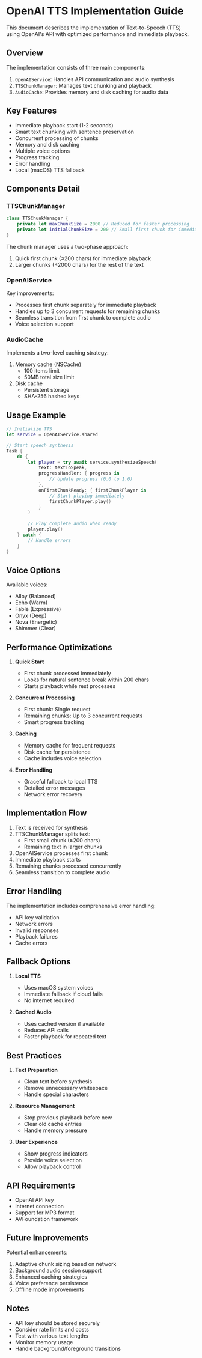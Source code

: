 # OpenAI TTS Implementation Guide

This document describes the implementation of Text-to-Speech (TTS) using OpenAI's API with optimized performance and immediate playback.

## Overview

The implementation consists of three main components:
1. `OpenAIService`: Handles API communication and audio synthesis
2. `TTSChunkManager`: Manages text chunking and playback
3. `AudioCache`: Provides memory and disk caching for audio data

## Key Features

- Immediate playback start (1-2 seconds)
- Smart text chunking with sentence preservation
- Concurrent processing of chunks
- Memory and disk caching
- Multiple voice options
- Progress tracking
- Error handling
- Local (macOS) TTS fallback

## Components Detail

### TTSChunkManager

```swift
class TTSChunkManager {
    private let maxChunkSize = 2000 // Reduced for faster processing
    private let initialChunkSize = 200 // Small first chunk for immediate playback
}
```

The chunk manager uses a two-phase approach:
1. Quick first chunk (≤200 chars) for immediate playback
2. Larger chunks (≤2000 chars) for the rest of the text

### OpenAIService

Key improvements:
- Processes first chunk separately for immediate playback
- Handles up to 3 concurrent requests for remaining chunks
- Seamless transition from first chunk to complete audio
- Voice selection support

### AudioCache

Implements a two-level caching strategy:
1. Memory cache (NSCache)
   - 100 items limit
   - 50MB total size limit
2. Disk cache
   - Persistent storage
   - SHA-256 hashed keys

## Usage Example

```swift
// Initialize TTS
let service = OpenAIService.shared

// Start speech synthesis
Task {
    do {
        let player = try await service.synthesizeSpeech(
            text: textToSpeak,
            progressHandler: { progress in
                // Update progress (0.0 to 1.0)
            },
            onFirstChunkReady: { firstChunkPlayer in
                // Start playing immediately
                firstChunkPlayer.play()
            }
        )
        
        // Play complete audio when ready
        player.play()
    } catch {
        // Handle errors
    }
}
```

## Voice Options

Available voices:
- Alloy (Balanced)
- Echo (Warm)
- Fable (Expressive)
- Onyx (Deep)
- Nova (Energetic)
- Shimmer (Clear)

## Performance Optimizations

1. **Quick Start**
   - First chunk processed immediately
   - Looks for natural sentence break within 200 chars
   - Starts playback while rest processes

2. **Concurrent Processing**
   - First chunk: Single request
   - Remaining chunks: Up to 3 concurrent requests
   - Smart progress tracking

3. **Caching**
   - Memory cache for frequent requests
   - Disk cache for persistence
   - Cache includes voice selection

4. **Error Handling**
   - Graceful fallback to local TTS
   - Detailed error messages
   - Network error recovery

## Implementation Flow

1. Text is received for synthesis
2. TTSChunkManager splits text:
   - First small chunk (≤200 chars)
   - Remaining text in larger chunks
3. OpenAIService processes first chunk
4. Immediate playback starts
5. Remaining chunks processed concurrently
6. Seamless transition to complete audio

## Error Handling

The implementation includes comprehensive error handling:
- API key validation
- Network errors
- Invalid responses
- Playback failures
- Cache errors

## Fallback Options

1. **Local TTS**
   - Uses macOS system voices
   - Immediate fallback if cloud fails
   - No internet required

2. **Cached Audio**
   - Uses cached version if available
   - Reduces API calls
   - Faster playback for repeated text

## Best Practices

1. **Text Preparation**
   - Clean text before synthesis
   - Remove unnecessary whitespace
   - Handle special characters

2. **Resource Management**
   - Stop previous playback before new
   - Clear old cache entries
   - Handle memory pressure

3. **User Experience**
   - Show progress indicators
   - Provide voice selection
   - Allow playback control

## API Requirements

- OpenAI API key
- Internet connection
- Support for MP3 format
- AVFoundation framework

## Future Improvements

Potential enhancements:
1. Adaptive chunk sizing based on network
2. Background audio session support
3. Enhanced caching strategies
4. Voice preference persistence
5. Offline mode improvements

## Notes

- API key should be stored securely
- Consider rate limits and costs
- Test with various text lengths
- Monitor memory usage
- Handle background/foreground transitions 
